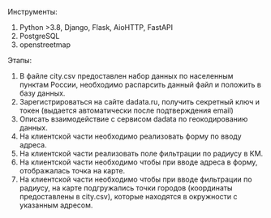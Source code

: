 Инструменты:
1) Python >3.8, Django, Flask, AioHTTP, FastAPI
2) PostgreSQL
3) openstreetmap

Этапы:
1)	В файле city.csv предоставлен набор данных по населенным пунктам России, необходимо распарсить данный файл и положить в базу данных. 
2)	Зарегистрироваться на сайте dadata.ru, получить секретный ключ и токен (выдается автоматически после подтверждения email)
3)	Описать взаимодействие с сервисом dadata по геокодированию данных.
4)	На клиентской части необходимо реализовать форму по вводу адреса.
5)	На клиентской части реализовать поле фильтрации по радиусу в КМ.
6)	На клиентской части необходимо чтобы при вводе адреса в форму, отображалась точка на карте.
7)	На клиентской части необходимо чтобы при вводе фильтрации по радиусу, на карте подгружались точки городов (координаты предоставлены в city.csv), которые находятся в окружности с указанным адресом.
